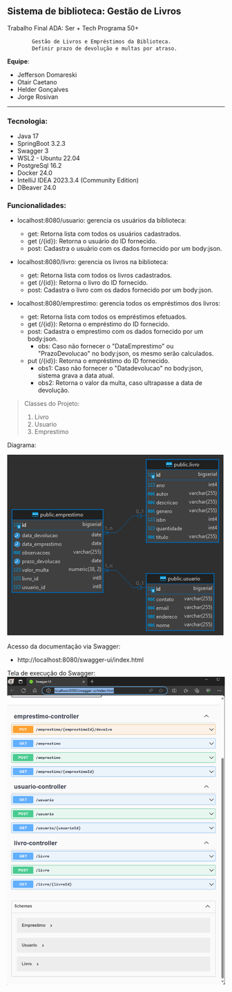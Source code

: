 ## **Sistema de biblioteca: Gestão de Livros**
Trabalho Final ADA: Ser + Tech Programa 50+

            Gestão de Livros e Empréstimos da Biblioteca.
            Definir prazo de devolução e multas por atraso.

**Equipe**:
* Jefferson Domareski
* Otair Caetano
* Helder Gonçalves
* Jorge Rosivan
___

### Tecnologia:
* Java 17
* SpringBoot 3.2.3
* Swagger 3
* WSL2 - Ubuntu 22.04
* PostgreSql 16.2
* Docker 24.0
* IntelliJ IDEA 2023.3.4 (Community Edition)
* DBeaver 24.0

### Funcionalidades:

* localhost:8080/usuario: gerencia os usuários da biblioteca:<br>
   * get: Retorna lista com todos os usuários cadastrados.    
   * get (/{id}): Retorna o usuário do ID fornecido.   
   * post: Cadastra o usuário com os dados fornecido por um body:json.
  
* localhost:8080/livro: gerencia os livros na biblioteca:<br>
  * get: Retorna lista com todos os livros cadastrados.    
  * get (/{id}): Retorna o livro do ID fornecido.   
  * post: Cadastra o livro com os dados fornecido por um body:json.
   
* localhost:8080/emprestimo: gerencia todos os empréstimos dos livros:<br>
  * get: Retorna lista com todos os empréstimos efetuados.    
  * get (/{id}): Retorna o empréstimo do ID fornecido.   
  * post: Cadastra o emprestimo com os dados fornecido por um body:json.
    * obs: Caso não fornecer o "DataEmprestimo" ou "PrazoDevolucao" no body:json, os mesmo serão calculados.
  * put (/{id}): Retorna o empréstimo do ID fornecido.
      * obs1: Caso não fornecer o "Datadevolucao" no body:json, sistema grava a data atual.
      * obs2: Retorna o valor da multa, caso ultrapasse a data de devolução.

> Classes do Projeto:
> 1) Livro
> 2) Usuario
> 3) Emprestimo

Diagrama:

![diagrama.png](images%2Fdiagrama.png)


Acesso da documentação via Swagger:

* http://localhost:8080/swagger-ui/index.html


Tela de execução do Swagger:
![swagger.png](images%2Fswagger.png)






